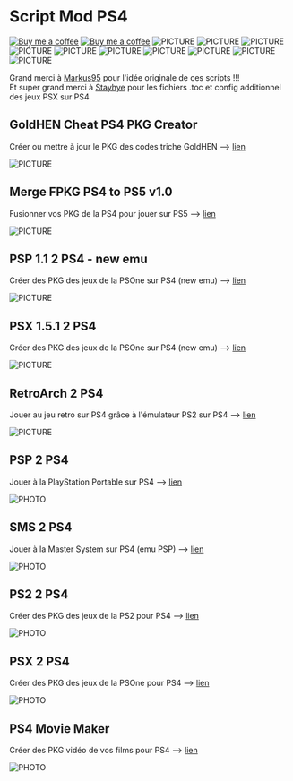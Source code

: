 # Script Mod PS4
[![Buy me a coffee](https://img.shields.io/badge/Donate-Paypal-blue.svg)](https://www.paypal.com/paypalme/chronoss01)  [![Buy me a coffee](https://img.shields.io/badge/Donate-Kofi-orange.svg)](https://ko-fi.com/chronoss)  ![PICTURE](https://img.shields.io/github/downloads/chronoss09/Script-Mod-PS4/total)  ![PICTURE](https://img.shields.io/github/downloads/chronoss09/Script-Mod-PS4/psx_ps4/total)  ![PICTURE](https://img.shields.io/github/downloads/chronoss09/Script-Mod-PS4/ps2_ps4/total)  ![PICTURE](https://img.shields.io/github/downloads/chronoss09/Script-Mod-PS4/sms_ps4/total)  ![PICTURE](https://img.shields.io/github/downloads/chronoss09/Script-Mod-PS4/psp_ps4/total) ![PICTURE](https://img.shields.io/github/downloads/chronoss09/Script-Mod-PS4/retro_ps2/total) ![PICTURE](https://img.shields.io/github/downloads/chronoss09/Script-Mod-PS4/psx151_ps4/total) ![PICTURE](https://img.shields.io/github/downloads/chronoss09/Script-Mod-PS4/psp11_ps4/total) ![PICTURE](https://img.shields.io/github/downloads/chronoss09/Script-Mod-PS4/merge_ps4/total) ![PICTURE](https://img.shields.io/github/downloads/chronoss09/Script-Mod-PS4/cheat_ps4/total)

Grand merci à [Markus95](https://twitter.com/Markus00095) pour l'idée originale de ces scripts !!!  
Et super grand merci à [Stayhye](https://www.psx-place.com/members/33996/) pour les fichiers .toc et config additionnel des jeux PSX sur PS4


## GoldHEN Cheat PS4 PKG Creator

Créer ou mettre à jour le PKG des codes triche GoldHEN --> [lien](https://github.com/chronoss09/Script-Mod-PS4/releases/tag/cheat_ps4)

![PICTURE](https://github.com/chronoss09/Script-Mod-PS4/blob/main/GoldHEN%20Cheat%20PS4.PNG)


## Merge FPKG PS4 to PS5 v1.0

Fusionner vos PKG de la PS4 pour jouer sur PS5 --> [lien](https://github.com/chronoss09/Script-Mod-PS4/releases/tag/merge_ps4)

![PICTURE](https://github.com/chronoss09/Script-Mod-PS4/blob/main/merge2ps5.PNG)


## PSP 1.1 2 PS4 - new emu

Créer des PKG des jeux de la PSOne sur PS4 (new emu) --> [lien](https://github.com/chronoss09/Script-Mod-PS4/releases/tag/psx151_ps4)

![PICTURE](https://github.com/chronoss09/Script-Mod-PS4/blob/main/psp1.1.PNG)


## PSX 1.5.1 2 PS4

Créer des PKG des jeux de la PSOne sur PS4 (new emu) --> [lien](https://github.com/chronoss09/Script-Mod-PS4/releases/tag/psx151_ps4)

![PICTURE](https://github.com/chronoss09/Script-Mod-PS4/blob/main/psx2ps4.PNG)


## RetroArch 2 PS4

Jouer au jeu retro sur PS4 grâce à l'émulateur PS2 sur PS4 --> [lien](https://github.com/chronoss09/Script-Mod-PS4/releases/tag/retro_ps2)

![PICTURE](https://github.com/chronoss09/Script-Mod-PS4/blob/main/Retro2PS4.PNG)


## PSP 2 PS4
Jouer à la PlayStation Portable sur PS4 --> [lien](https://github.com/chronoss09/Script-Mod-PS4/releases/tag/psp_ps4)

![PHOTO](https://github.com/chronoss09/Script-Mod-PS4/blob/main/PSP_2_PS4_v1.0%20fr.PNG)


## SMS 2 PS4
Jouer à la Master System sur PS4 (emu PSP) --> [lien](https://github.com/chronoss09/Script-Mod-PS4/releases/tag/sms_ps4)

![PHOTO](https://github.com/chronoss09/Script-Mod-PS4/blob/main/SMS%202%20PS4.PNG)


## PS2 2 PS4
Créer des PKG des jeux de la PS2 pour PS4 --> [lien](https://github.com/chronoss09/Script-Mod-PS4/releases/tag/ps2_ps4)

![PHOTO](https://github.com/chronoss09/Script-Mod-PS4/blob/main/PS22PS4.PNG)


## PSX 2 PS4
Créer des PKG des jeux de la PSOne pour PS4 --> [lien](https://github.com/chronoss09/Scrip-Mod-PS4/releases/tag/psx_ps4)

![PHOTO](https://github.com/chronoss09/Scrip-Mod-PS4/blob/main/PSX_2_PS4_v1.4%20mod%20fr.PNG)


## PS4 Movie Maker
Créer des PKG vidéo de vos films pour PS4 --> [lien](https://github.com/chronoss09/Scrip-Mod-PS4/releases/tag/ps4_movie)

![PHOTO](https://github.com/chronoss09/Scrip-Mod-PS4/blob/main/PS4_Movie_Maker_v1.0.PNG)
